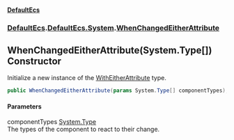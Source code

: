 #### [DefaultEcs](./index.md 'index')
### [DefaultEcs](./index.md 'index').[DefaultEcs.System](./DefaultEcs-System.md 'DefaultEcs.System').[WhenChangedEitherAttribute](./DefaultEcs-System-WhenChangedEitherAttribute.md 'DefaultEcs.System.WhenChangedEitherAttribute')
## WhenChangedEitherAttribute(System.Type[]) Constructor
Initialize a new instance of the [WithEitherAttribute](./DefaultEcs-System-WithEitherAttribute.md 'DefaultEcs.System.WithEitherAttribute') type.  
```C#
public WhenChangedEitherAttribute(params System.Type[] componentTypes);
```
#### Parameters
<a name='DefaultEcs-System-WhenChangedEitherAttribute-WhenChangedEitherAttribute(System-Type--)-componentTypes'></a>
componentTypes [System.Type](https://docs.microsoft.com/en-us/dotnet/api/System.Type 'System.Type')  
The types of the component to react to their change.  
